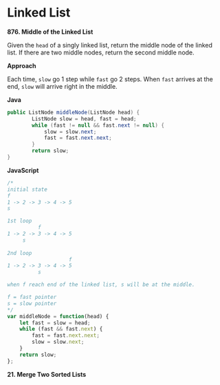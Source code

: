 # Linked List

__876. Middle of the Linked List__

Given the `head` of a singly linked list, return the middle node of the linked list.
If there are two middle nodes, return the second middle node.

__Approach__

Each time, `slow` go 1 step while `fast` go 2 steps.
When `fast` arrives at the end, `slow` will arrive right in the middle.

__Java__

```java
public ListNode middleNode(ListNode head) {
        ListNode slow = head, fast = head;
        while (fast != null && fast.next != null) {
            slow = slow.next;
            fast = fast.next.next;
        }
        return slow;
}
```    
__JavaScript__
```javascript
/*
initial state
f
1 -> 2 -> 3 -> 4 -> 5
s

1st loop
		  f
1 -> 2 -> 3 -> 4 -> 5
     s
	 
2nd loop
		            f
1 -> 2 -> 3 -> 4 -> 5
          s

when f reach end of the linked list, s will be at the middle.

f = fast pointer
s = slow pointer
*/
var middleNode = function(head) {
    let fast = slow = head;
    while (fast && fast.next) {
        fast = fast.next.next;
        slow = slow.next;
    }
    return slow;
};
```
__21. Merge Two Sorted Lists__
